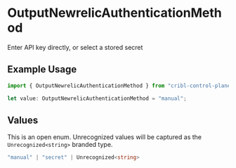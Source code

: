 # OutputNewrelicAuthenticationMethod

Enter API key directly, or select a stored secret

## Example Usage

```typescript
import { OutputNewrelicAuthenticationMethod } from "cribl-control-plane/models";

let value: OutputNewrelicAuthenticationMethod = "manual";
```

## Values

This is an open enum. Unrecognized values will be captured as the `Unrecognized<string>` branded type.

```typescript
"manual" | "secret" | Unrecognized<string>
```